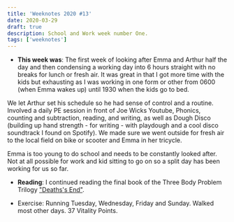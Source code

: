 ```yaml
---
title: 'Weeknotes 2020 #13'
date: 2020-03-29
draft: true
description: School and Work week number One.
tags: ['weeknotes']
---
```


- **This week was**: The first week of looking after Emma and Arthur half the day and then condensing a working day into 6 hours straight with no breaks for lunch or fresh air. It was great in that I got more time with the kids but exhausting as I was working in one form or other from 0600 (when Emma wakes up) until 1930 when the kids go to bed.

We let Arthur set his schedule so he had sense of control and a routine. Involved a daily PE session in front of Joe Wicks Youtube, Phonics, counting and subtraction, reading, and writing, as well as Dough Disco (building up hand strength - for writing - with playdough and a cool disco soundtrack I found on Spotify). We made sure we went outside for fresh air to the local field on bike or scooter and Emma in her tricycle.

Emma is too young to do school and needs to be constantly looked after. Not at all possible for work and kid sitting to go on so a split day has been working for us so far.

- **Reading**: I continued reading the final book of the Three Body Problem Trilogy ["Deaths's End"](https://en.wikipedia.org/wiki/Death%27s_End).

- Exercise: Running Tuesday, Wednesday, Friday and Sunday. Walked most other days. 37 Vitality Points.

